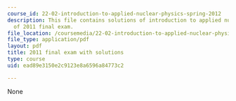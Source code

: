 ```yaml
---
course_id: 22-02-introduction-to-applied-nuclear-physics-spring-2012
description: This file contains solutions of introduction to applied nuclear physics
  of 2011 final exam.
file_location: /coursemedia/22-02-introduction-to-applied-nuclear-physics-spring-2012/ead89e3150e2c9123e8a6596a84773c2_MIT22_02S12_final_2011sol.pdf
file_type: application/pdf
layout: pdf
title: 2011 final exam with solutions
type: course
uid: ead89e3150e2c9123e8a6596a84773c2

---
```

None